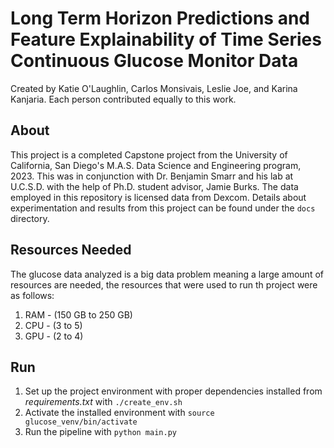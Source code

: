 # Long Term Horizon Predictions and Feature Explainability of Time Series Continuous Glucose Monitor Data
Created by Katie O'Laughlin, Carlos Monsivais, Leslie Joe, and Karina Kanjaria. Each person contributed equally to this work.

## About
This project is a completed Capstone project from the University of California, San Diego's M.A.S. Data Science and Engineering program, 2023. This was in conjunction with Dr. Benjamin Smarr and his lab at U.C.S.D. with the help of Ph.D. student advisor, Jamie Burks. The data employed in this repository is licensed data from Dexcom. Details about experimentation and results from this project can be found under the `docs` directory. 

## Resources Needed
The glucose data analyzed is a big data problem meaning a large amount of resources are needed, the resources that were used to run th project were as follows:
1. RAM - (150 GB to 250 GB)
2. CPU - (3 to 5)
3. GPU - (2 to 4)

## Run
1. Set up the project environment with proper dependencies installed from *requirements.txt* with `./create_env.sh`
2. Activate the installed environment with `source glucose_venv/bin/activate`
3. Run the pipeline with `python main.py`
